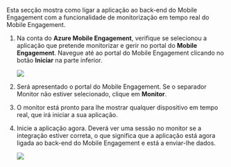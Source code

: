 Esta secção mostra como ligar a aplicação ao back-end do Mobile Engagement com a funcionalidade de monitorização em tempo real do Mobile Engagement. 

1. Na conta do **Azure Mobile Engagement**, verifique se selecionou a aplicação que pretende monitorizar e gerir no portal do **Mobile Engagement**. Navegue até ao portal do Mobile Engagement clicando no botão **Iniciar** na parte inferior. 
   
     ![](./media/mobile-engagement-connect-app-with-monitor/engage-button.png)
2. Será apresentado o portal do Mobile Engagement. Se o separador Monitor não estiver selecionado, clique em **Monitor**.
3. O monitor está pronto para lhe mostrar qualquer dispositivo em tempo real, que irá iniciar a sua aplicação.
4. Inicie a aplicação agora. Deverá ver uma sessão no monitor se a integração estiver correta, o que significa que a aplicação está agora ligada ao back-end do Mobile Engagement e está a enviar-lhe dados.  
   
     ![](./media/mobile-engagement-connect-app-with-monitor/monitor.png)


